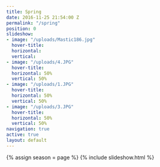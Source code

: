 ```yaml
---
title: Spring
date: 2016-11-25 21:54:00 Z
permalink: "/spring"
position: 0
slideshow:
- image: "/uploads/Mastic186.jpg"
  hover-title: 
  horizontal: 
  vertical: 
- image: "/uploads/4.JPG"
  hover-title: 
  horizontal: 50%
  vertical: 50%
- image: "/uploads/1.JPG"
  hover-title: 
  horizontal: 50%
  vertical: 50%
- image: "/uploads/3.JPG"
  hover-title: 
  horizontal: 50%
  vertical: 50%
navigation: true
active: true
layout: default
---
```


{% assign season = page %}
{% include slideshow.html %}